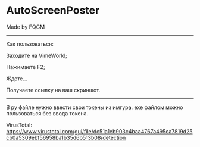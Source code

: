# AutoScreenPoster

Made by FQGM

-------------

Как пользоваться:

Заходите на VimeWorld;

Нажимаете F2;

Ждете...

Получаете ссылку на ваш скриншот.

-----------

В py файле нужно ввести свои токены из имгура.
exe файлом можно пользоваться без ввода токена.

VirusTotal: https://www.virustotal.com/gui/file/dc51a1eb903c4baa4767a495ca7819d25cb0a5309ebf56958ba1b35d6b513b08/detection
